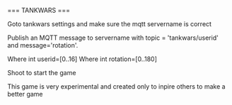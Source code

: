 === TANKWARS ===

Goto tankwars settings and make sure the mqtt servername is correct

Publish an MQTT message to servername with topic = 'tankwars/userid' and message='rotation'.

Where int userid=[0..16]
Where int rotation=[0..180]

Shoot to start the game

This game is very experimental and created only to inpire others to make a better game